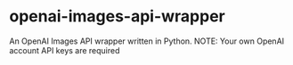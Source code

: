 # openai-images-api-wrapper
An OpenAI Images API wrapper written in Python. NOTE: Your own OpenAI account API keys are required
